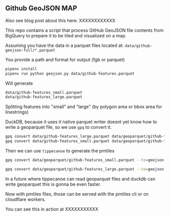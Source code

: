 ## Github GeoJSON MAP

Also see blog post about this here: XXXXXXXXXXXX

This repo contains a script that process GitHub GeoJSON file contents from BigQuery to prepare it to be tiled and visualized on a map.

Assuming you have the data in a parquet files located at: `data/github-geojson-full/*.parquet`

You provide a path and format for output (fgb or parquet)

```bash
pipenv install
pipenv run python geojson.py data/github-features.parquet
```

Will generate

```bash
data/github-features_small.parquet
data/github-features_large.parquet
```

Splitting features into "small" and "large" (by polygon area or bbox area for linestrings)


DuckDB, because it uses it native parquet writer doesnt yet know how to write a geoparquet file, so we use `gpq` to convert it.

```bash
gpq convert data/github-features_large.parquet data/geoparquet/github-features_large.parquet
gpq convert data/github-features_small.parquet data/geoparquet/github-features_small.parquet
```

Then we can use `tippecanoe` to generate the pmtiles

```bash
gpq convert data/geoparquet/github-features_small.parquet --to=geojson | tippecanoe --force --maximum-tile-bytes=3000000 --maximum-tile-features=300000 -z12 -Z4 --drop-smallest-as-needed -P --base-zoom=12 --generate-ids --layer=github-geojson --output=data/tilesets/github-geojson-features-small.pmtiles

gpq convert data/geoparquet/github-features_large.parquet --to=geojson | tippecanoe --force --maximum-tile-bytes=3000000 --maximum-tile-features=300000 -z9 -Z0 --drop-smallest-as-needed -P --base-zoom=9 --generate-ids --layer=github-geojson-large --output=data/tilesets/github-geojson-features-large.pmtiles
```

In a future where tippecanoe can read geoparquet files and duckdb can write geoparquet this is gonna be even faster.


Now with pmtiles files, those can be served with the pmtiles cli or on cloudflare workers.

You can see this in action at XXXXXXXXXXX
